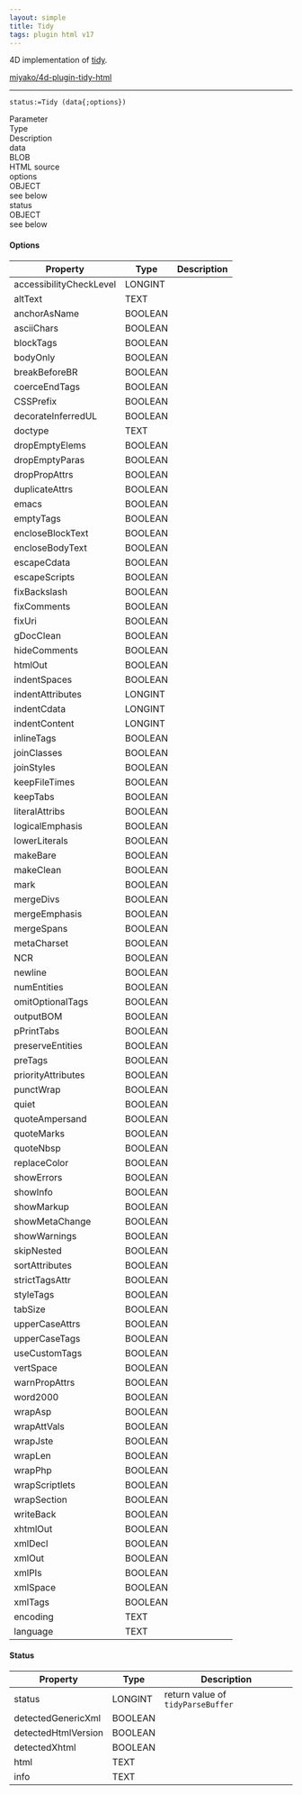 ```yaml
---
layout: simple
title: Tidy
tags: plugin html v17
---
```


4D implementation of [tidy](https://github.com/htacg/tidy-html5).  

<!--more-->

[miyako/4d-plugin-tidy-html](https://github.com/miyako/4d-plugin-tidy-html5)

---

```
status:=Tidy (data{;options})
```

<div class="grid">
  <div class="syntax-th cell cell--2">Parameter</div>
  <div class="syntax-th cell cell--2">Type</div>
  <div class="syntax-th cell cell--8">Description</div>
  <div class="syntax-td cell cell--2">data</div>
  <div class="syntax-td cell cell--2">BLOB</div>
  <div class="syntax-td cell cell--8">HTML source</div>  
  <div class="syntax-td cell cell--2">options</div>
  <div class="syntax-td cell cell--2">OBJECT</div>
  <div class="syntax-td cell cell--8">see below</div>  
  <div class="syntax-td cell cell--2">status</div>
  <div class="syntax-td cell cell--2">OBJECT</div>
  <div class="syntax-td cell cell--8">see below</div>      
</div>

#### Options

Property|Type|Description
------------|------|----
accessibilityCheckLevel|LONGINT|
altText|TEXT|
anchorAsName|BOOLEAN|
asciiChars|BOOLEAN|
blockTags|BOOLEAN|
bodyOnly|BOOLEAN|
breakBeforeBR|BOOLEAN|
coerceEndTags|BOOLEAN|
CSSPrefix|BOOLEAN|
decorateInferredUL|BOOLEAN|
doctype|TEXT|
dropEmptyElems|BOOLEAN|
dropEmptyParas|BOOLEAN|
dropPropAttrs|BOOLEAN|
duplicateAttrs|BOOLEAN|
emacs|BOOLEAN|
emptyTags|BOOLEAN|
encloseBlockText|BOOLEAN|
encloseBodyText|BOOLEAN|
escapeCdata|BOOLEAN|
escapeScripts|BOOLEAN|
fixBackslash|BOOLEAN|
fixComments|BOOLEAN|
fixUri|BOOLEAN|
gDocClean|BOOLEAN|
hideComments|BOOLEAN|
htmlOut|BOOLEAN|
indentSpaces|BOOLEAN|
indentAttributes|LONGINT|
indentCdata|LONGINT|
indentContent|LONGINT|
inlineTags|BOOLEAN|
joinClasses|BOOLEAN|
joinStyles|BOOLEAN|
keepFileTimes|BOOLEAN|
keepTabs|BOOLEAN|
literalAttribs|BOOLEAN|
logicalEmphasis|BOOLEAN|
lowerLiterals|BOOLEAN|
makeBare|BOOLEAN|
makeClean|BOOLEAN|
mark|BOOLEAN|
mergeDivs|BOOLEAN|
mergeEmphasis|BOOLEAN|
mergeSpans|BOOLEAN|
metaCharset|BOOLEAN|
NCR|BOOLEAN|
newline|BOOLEAN|
numEntities|BOOLEAN|
omitOptionalTags|BOOLEAN|
outputBOM|BOOLEAN|
pPrintTabs|BOOLEAN|
preserveEntities|BOOLEAN|
preTags|BOOLEAN|
priorityAttributes|BOOLEAN|
punctWrap|BOOLEAN|
quiet|BOOLEAN|
quoteAmpersand|BOOLEAN|
quoteMarks|BOOLEAN|
quoteNbsp|BOOLEAN|
replaceColor|BOOLEAN|
showErrors|BOOLEAN|
showInfo|BOOLEAN|
showMarkup|BOOLEAN|
showMetaChange|BOOLEAN|
showWarnings|BOOLEAN|
skipNested|BOOLEAN|
sortAttributes|BOOLEAN|
strictTagsAttr|BOOLEAN|
styleTags|BOOLEAN|
tabSize|BOOLEAN|
upperCaseAttrs|BOOLEAN|
upperCaseTags|BOOLEAN|
useCustomTags|BOOLEAN|
vertSpace|BOOLEAN|
warnPropAttrs|BOOLEAN|
word2000|BOOLEAN|
wrapAsp|BOOLEAN|
wrapAttVals|BOOLEAN|
wrapJste|BOOLEAN|
wrapLen|BOOLEAN|
wrapPhp|BOOLEAN|
wrapScriptlets|BOOLEAN|
wrapSection|BOOLEAN|
writeBack|BOOLEAN|
xhtmlOut|BOOLEAN|
xmlDecl|BOOLEAN|
xmlOut|BOOLEAN|
xmlPIs|BOOLEAN|
xmlSpace|BOOLEAN|
xmlTags|BOOLEAN|
encoding|TEXT|
language|TEXT|

#### Status

Property|Type|Description
------------|------|----
status|LONGINT|return value of ``tidyParseBuffer``
detectedGenericXml|BOOLEAN|
detectedHtmlVersion|BOOLEAN|
detectedXhtml|BOOLEAN|
html|TEXT|
info|TEXT|





